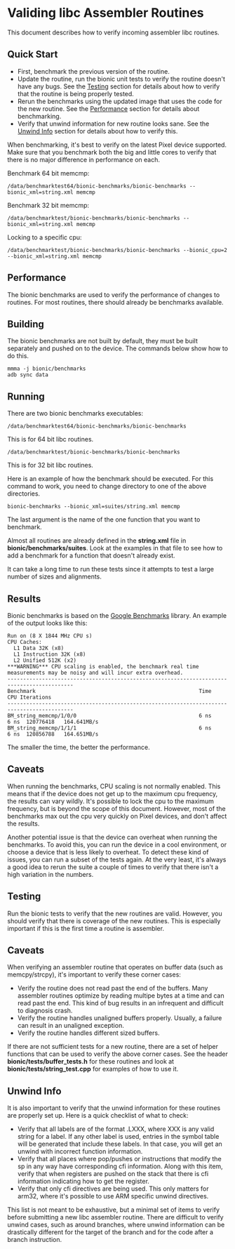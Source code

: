 Validing libc Assembler Routines
================================
This document describes how to verify incoming assembler libc routines.

## Quick Start
* First, benchmark the previous version of the routine.
* Update the routine, run the bionic unit tests to verify the routine doesn't
have any bugs. See the [Testing](#Testing) section for details about how to
verify that the routine is being properly tested.
* Rerun the benchmarks using the updated image that uses the code for
the new routine. See the [Performance](#Performance) section for details about
benchmarking.
* Verify that unwind information for new routine looks sane. See the [Unwind Info](#unwind-info) section for details about how to verify this.

When benchmarking, it's best to verify on the latest Pixel device supported.
Make sure that you benchmark both the big and little cores to verify that
there is no major difference in performance on each.

Benchmark 64 bit memcmp:

    /data/benchmarktest64/bionic-benchmarks/bionic-benchmarks --bionic_xml=string.xml memcmp

Benchmark 32 bit memcmp:

    /data/benchmarktest/bionic-benchmarks/bionic-benchmarks --bionic_xml=string.xml memcmp

Locking to a specific cpu:

    /data/benchmarktest/bionic-benchmarks/bionic-benchmarks --bionic_cpu=2 --bionic_xml=string.xml memcmp

## Performance
The bionic benchmarks are used to verify the performance of changes to
routines. For most routines, there should already be benchmarks available.

Building
--------
The bionic benchmarks are not built by default, they must be built separately
and pushed on to the device. The commands below show how to do this.

    mmma -j bionic/benchmarks
    adb sync data

Running
-------
There are two bionic benchmarks executables:

    /data/benchmarktest64/bionic-benchmarks/bionic-benchmarks

This is for 64 bit libc routines.

    /data/benchmarktest/bionic-benchmarks/bionic-benchmarks

This is for 32 bit libc routines.

Here is an example of how the benchmark should be executed. For this
command to work, you need to change directory to one of the above
directories.

    bionic-benchmarks --bionic_xml=suites/string.xml memcmp

The last argument is the name of the one function that you want to
benchmark.

Almost all routines are already defined in the **string.xml** file in
**bionic/benchmarks/suites**. Look at the examples in that file to see
how to add a benchmark for a function that doesn't already exist.

It can take a long time to run these tests since it attempts to test a
large number of sizes and alignments.

Results
-------
Bionic benchmarks is based on the [Google Benchmarks](https://github.com/google/benchmark)
library. An example of the output looks like this:

    Run on (8 X 1844 MHz CPU s)
    CPU Caches:
      L1 Data 32K (x8)
      L1 Instruction 32K (x8)
      L2 Unified 512K (x2)
    ***WARNING*** CPU scaling is enabled, the benchmark real time measurements may be noisy and will incur extra overhead.
    -------------------------------------------------------------------------------------------
    Benchmark                                                    Time           CPU Iterations
    -------------------------------------------------------------------------------------------
    BM_string_memcmp/1/0/0                                       6 ns          6 ns  120776418   164.641MB/s
    BM_string_memcmp/1/1/1                                       6 ns          6 ns  120856788   164.651MB/s

The smaller the time, the better the performance.

Caveats
-------
When running the benchmarks, CPU scaling is not normally enabled. This means
that if the device does not get up to the maximum cpu frequency, the results
can vary wildly. It's possible to lock the cpu to the maximum frequency, but
is beyond the scope of this document. However, most of the benchmarks max
out the cpu very quickly on Pixel devices, and don't affect the results.

Another potential issue is that the device can overheat when running the
benchmarks. To avoid this, you can run the device in a cool environment,
or choose a device that is less likely to overheat. To detect these kind
of issues, you can run a subset of the tests again. At the very least, it's
always a good idea to rerun the suite a couple of times to verify that
there isn't a high variation in the numbers.

## Testing

Run the bionic tests to verify that the new routines are valid. However,
you should verify that there is coverage of the new routines. This is
especially important if this is the first time a routine is assembler.

Caveats
-------
When verifying an assembler routine that operates on buffer data (such as
memcpy/strcpy), it's important to verify these corner cases:

* Verify the routine does not read past the end of the buffers. Many
assembler routines optimize by reading multipe bytes at a time and can
read past the end. This kind of bug results in an infrequent and difficult to
diagnosis crash.
* Verify the routine handles unaligned buffers properly. Usually, a failure
can result in an unaligned exception.
* Verify the routine handles different sized buffers.

If there are not sufficient tests for a new routine, there are a set of helper
functions that can be used to verify the above corner cases. See the
header **bionic/tests/buffer\_tests.h** for these routines and look at
**bionic/tests/string\_test.cpp** for examples of how to use it.

## Unwind Info
It is also important to verify that the unwind information for these
routines are properly set up. Here is a quick checklist of what to check:

* Verify that all labels are of the format .LXXX, where XXX is any valid string
for a label. If any other label is used, entries in the symbol table
will be generated that include these labels. In that case, you will get
an unwind with incorrect function information.
* Verify that all places where pop/pushes or instructions that modify the
sp in any way have corresponding cfi information. Along with this item,
verify that when registers are pushed on the stack that there is cfi
information indicating how to get the register.
* Verify that only cfi directives are being used. This only matters for
arm32, where it's possible to use ARM specific unwind directives.

This list is not meant to be exhaustive, but a minimal set of items to verify
before submitting a new libc assembler routine. There are difficult
to verify unwind cases, such as around branches, where unwind information
can be drastically different for the target of the branch and for the
code after a branch instruction.
